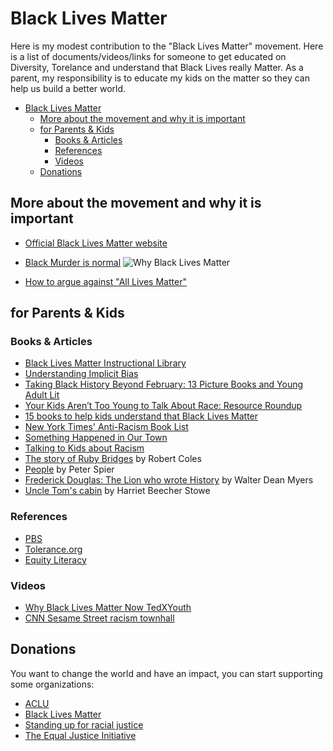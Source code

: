 # Black Lives Matter

Here is my modest contribution to the "Black Lives Matter" movement. Here is a list of documents/videos/links for someone to get educated on Diversity, Torelance and understand that Black Lives really Matter. As a parent, my responsibility is to educate my kids on the matter so they can help us build a better world.

- [Black Lives Matter](#black-lives-matter)
  - [More about the movement and why it is important](#more-about-the-movement-and-why-it-is-important)
  - [for Parents & Kids](#for-parents--kids)
    - [Books & Articles](#books--articles)
    - [References](#references)
    - [Videos](#videos)
  - [Donations](#donations)

## More about the movement and why it is important

- [Official Black Lives Matter website](https://blacklivesmatter.com)
- [Black Murder is normal](https://www.youtube.com/watch?v=1DxHL2i3cZo)
![Why Black Lives Matter](http://chainsawsuit.com/wp-content/uploads/2016/07/20160707_allhousesredux.png)

- [How to argue against "All Lives Matter"](https://www.bustle.com/articles/171457-how-to-argue-against-saying-all-lives-matter-because-this-has-got-to-stop)

## for Parents & Kids

### Books & Articles

- [Black Lives Matter Instructional Library](https://docs.google.com/presentation/d/18pOK3roiwPQ9WF7D2wA0o7Ktr8KwAJeZfn-o6O8T__Y/mobilepresent?fbclid=IwAR0rfRMsiKVUqAB9YMSHpTzsKEl58rUaXRiwUGVvfgcyrOv0CbC-t8eTkwU&slide=id.g87f9732047_4_9)
- [Understanding Implicit Bias](http://kirwaninstitute.osu.edu/research/understanding-implicit-bias/)
- [Taking Black History Beyond February: 13 Picture Books and Young Adult Lit](https://colorfulpages.org/2020/03/16/taking-black-history-beyond-february-13-picture-books-and-young-adult-lit/)
- [Your Kids Aren’t Too Young to Talk About Race: Resource Roundup](https://www.prettygooddesign.org/blog/Blog%20Post%20Title%20One-5new4)
- [15 books to help kids understand that Black Lives Matter](https://www.rebekahgienapp.com/black-lives-matter/)
- [New York Times' Anti-Racism Book List](https://www.nytimes.com/2020/06/02/parenting/kids-books-racism-protest.html)
- [Something Happened in Our Town](https://www.apa.org/pubs/magination/441B228)
- [Talking to Kids about Racism](https://www.nytimes.com/2020/06/05/us/talking-to-kids-about-racism.html)
- [The story of Ruby Bridges](https://www.amazon.com/dp/0439472261?tag=duckduckgo-ffab-20&linkCode=osi&th=1&psc=1) by Robert Coles
- [People](https://www.amazon.com/People-Peter-Spier/dp/038524469X/ref=tmm_pap_swatch_0?_encoding=UTF8&qid=1591748140&sr=1-1) by Peter Spier
- [Frederick Douglas: The Lion who wrote History](https://www.amazon.com/Frederick-Douglass-Lion-Wrote-History/dp/0060277092/ref=sr_1_1?crid=22VE4WJ4733RH&dchild=1&keywords=frederick+douglass+the+lion+who+wrote+history&qid=1591748232&s=books&sprefix=frederi%2Cstripbooks%2C210&sr=1-1) by Walter Dean Myers
- [Uncle Tom's cabin](https://www.amazon.com/Uncle-Cabin-Harriet-Beecher-Stowe-ebook/dp/B0084B1OUM/ref=sr_1_3?crid=INZ9RYLIEF7L&dchild=1&keywords=uncle+toms+cabin&qid=1591748305&s=books&sprefix=uncle+tom%2Cstripbooks%2C209&sr=1-3) by Harriet Beecher Stowe
  
### References

- [PBS](https://www.pbs.org/parents)
- [Tolerance.org](https://www.tolerance.org)
- [Equity Literacy](https://www.equityliteracy.org)

### Videos

- [Why Black Lives Matter Now TedXYouth](https://www.youtube.com/watch?v=A7EZWBIPUUQ)
- [CNN Sesame Street racism townhall](https://www.cnn.com/2020/06/06/app-news-section/cnn-sesame-street-race-town-hall-app-june-6-2020-app/index.html)

## Donations

You want to change the world and have an impact, you can start supporting some organizations:

- [ACLU](https://www.aclu.org)
- [Black Lives Matter](https://secure.actblue.com/donate/ms_blm_homepage_2019)
- [Standing up for racial justice](https://www.showingupforracialjustice.org/donate-to-surj.html)
- [The Equal Justice Initiative](https://support.eji.org/give/153413/#!/donation/checkout)
